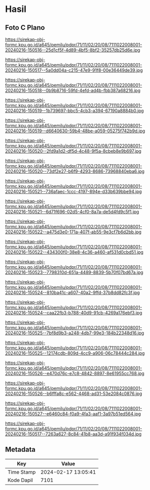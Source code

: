 # Hasil

## Foto C Plano

https://sirekap-obj-formc.kpu.go.id/a645/pemilu/pdpr/71/11/02/20/08/7111022008001-20240216-150516--25d1cf5f-4d89-4bf5-8bf2-35257db25d6e.jpg

https://sirekap-obj-formc.kpu.go.id/a645/pemilu/pdpr/71/11/02/20/08/7111022008001-20240216-150517--5a0dd04a-c215-47e9-91f8-00e36449de39.jpg

https://sirekap-obj-formc.kpu.go.id/a645/pemilu/pdpr/71/11/02/20/08/7111022008001-20240216-150518--0b9b8716-59fd-4efd-ad4b-fbb387a68216.jpg

https://sirekap-obj-formc.kpu.go.id/a645/pemilu/pdpr/71/11/02/20/08/7111022008001-20240216-150519--1b739697-bbc5-4cb3-a394-67190a8884b0.jpg

https://sirekap-obj-formc.kpu.go.id/a645/pemilu/pdpr/71/11/02/20/08/7111022008001-20240216-150519--d6640630-59b4-48be-a059-05275f742b9d.jpg

https://sirekap-obj-formc.kpu.go.id/a645/pemilu/pdpr/71/11/02/20/08/7111022008001-20240216-150520--2fd9a1d2-df5d-4c48-9f5a-8cbeb8e9b697.jpg

https://sirekap-obj-formc.kpu.go.id/a645/pemilu/pdpr/71/11/02/20/08/7111022008001-20240216-150520--73df2e27-b6f9-4293-8686-73968840eba6.jpg

https://sirekap-obj-formc.kpu.go.id/a645/pemilu/pdpr/71/11/02/20/08/7111022008001-20240216-150521--736afaec-1ccc-4197-894e-d33b639bbe94.jpg

https://sirekap-obj-formc.kpu.go.id/a645/pemilu/pdpr/71/11/02/20/08/7111022008001-20240216-150521--6d71f696-02d5-4cf0-8a7a-de5d4fd9c5f1.jpg

https://sirekap-obj-formc.kpu.go.id/a645/pemilu/pdpr/71/11/02/20/08/7111022008001-20240216-150522--a475d3e0-171a-407f-ab55-9e3cf7b6d2bb.jpg

https://sirekap-obj-formc.kpu.go.id/a645/pemilu/pdpr/71/11/02/20/08/7111022008001-20240216-150522--434300f0-38e8-4c36-a460-af531d0cbd51.jpg

https://sirekap-obj-formc.kpu.go.id/a645/pemilu/pdpr/71/11/02/20/08/7111022008001-20240216-150523--7798310d-651a-4489-8839-5b70f07bd67a.jpg

https://sirekap-obj-formc.kpu.go.id/a645/pemilu/pdpr/71/11/02/20/08/7111022008001-20240216-150524--810ba41c-a607-40a2-9ffd-37b8dd82fc3f.jpg

https://sirekap-obj-formc.kpu.go.id/a645/pemilu/pdpr/71/11/02/20/08/7111022008001-20240216-150524--caa22fb3-b788-40d9-91cb-4269a176ebf3.jpg

https://sirekap-obj-formc.kpu.go.id/a645/pemilu/pdpr/71/11/02/20/08/7111022008001-20240216-150525--7bf8d9b3-a248-4db7-99e3-184b22348d16.jpg

https://sirekap-obj-formc.kpu.go.id/a645/pemilu/pdpr/71/11/02/20/08/7111022008001-20240216-150525--12174cdb-809d-4cc9-a906-06c78444c284.jpg

https://sirekap-obj-formc.kpu.go.id/a645/pemilu/pdpr/71/11/02/20/08/7111022008001-20240216-150526--e470d76c-e7c8-4842-8897-8e61955cc768.jpg

https://sirekap-obj-formc.kpu.go.id/a645/pemilu/pdpr/71/11/02/20/08/7111022008001-20240216-150526--b6fffa8c-e562-4468-ad31-53e2084c0876.jpg

https://sirekap-obj-formc.kpu.go.id/a645/pemilu/pdpr/71/11/02/20/08/7111022008001-20240216-150527--e6460c84-f0a9-4fa3-aaf1-3a97b51ed564.jpg

https://sirekap-obj-formc.kpu.go.id/a645/pemilu/pdpr/71/11/02/20/08/7111022008001-20240216-150517--7263a627-8c84-41b8-aa3d-a91f934f034d.jpg


## Metadata

| Key        | Value               |
| ---------- | ------------------- |
| Time Stamp | 2024-02-17 13:05:41 |
| Kode Dapil | 7101                |



